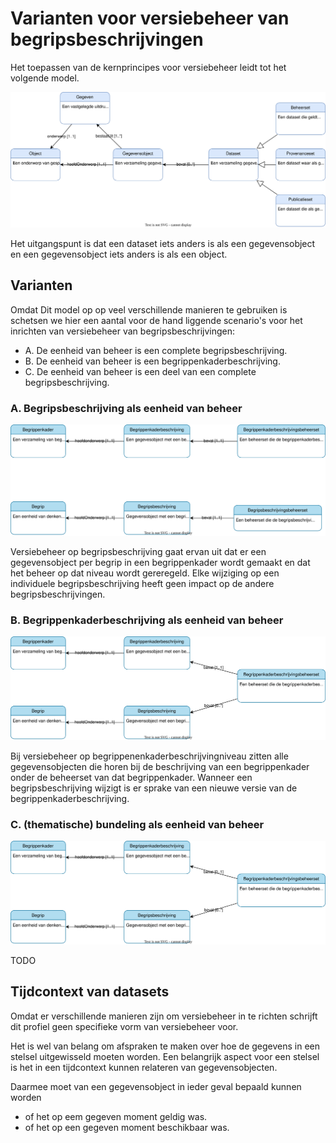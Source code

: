 # Varianten voor versiebeheer van begripsbeschrijvingen

Het toepassen van de kernprincipes voor versiebeheer leidt tot het volgende model.

![](media/versiebeheer.conceptueel.svg)

Het uitgangspunt is dat een dataset iets anders is als een gegevensobject en een gegevensobject iets anders is als een object.

## Varianten

Omdat Dit model op op veel verschillende manieren te gebruiken is schetsen we hier een aantal voor de hand liggende scenario's voor het inrichten van versiebeheer van begripsbeschrijvingen:

- A. De eenheid van beheer is een complete begripsbeschrijving.
- B. De eenheid van beheer is een begrippenkaderbeschrijving.
- C. De eenheid van beheer is een deel van een complete begripsbeschrijving.


### A. Begripsbeschrijving als eenheid van beheer

![](media/versiebeheer.begripsbeschrijving.svg)

Versiebeheer op begripsbeschrijving gaat ervan uit dat er een gegevensobject per begrip in een begrippenkader wordt gemaakt en dat het beheer op dat niveau wordt gereregeld.
Elke wijziging op een individuele begripsbeschrijving heeft geen impact op de andere begripsbeschrijvingen.

### B. Begrippenkaderbeschrijving als eenheid van beheer

![](media/versiebeheer.begrippenkaderbeschrijving.svg)

Bij versiebeheer op begrippenenkaderbeschrijvingniveau zitten alle gegevensobjecten die horen bij de beschrijving van een begrippenkader onder de beheerset van dat begrippenkader.
Wanneer een begripsbeschrijving wijzigt is er sprake van een nieuwe versie van de begrippenkaderbeschrijving.

### C. (thematische) bundeling als eenheid van beheer

![](media/versiebeheer.thematischeBundeling.svg)

TODO

## Tijdcontext van datasets

Omdat er verschillende manieren zijn om versiebeheer in te richten schrijft dit profiel geen specifieke vorm van versiebeheer voor.

Het is wel van belang om afspraken te maken over hoe de gegevens in een stelsel uitgewisseld moeten worden. 
Een belangrijk aspect voor een stelsel is het in een tijdcontext kunnen relateren van gegevensobjecten.

Daarmee moet van een gegevensobject in ieder geval bepaald kunnen worden

* of het op eem gegeven moment geldig was.
* of het op een gegeven moment beschikbaar was.
